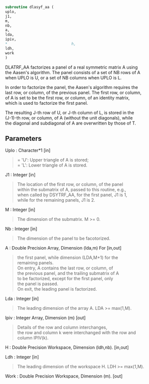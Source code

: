 ```fortran  
subroutine dlasyf_aa (  
uplo,  
j1,  
m,  
nb,  
a,  
lda,  
ipiv,  
*                             h,  
ldh,  
work  
)  
```  
  
DLATRF_AA factorizes a panel of a real symmetric matrix A using  
the Aasen's algorithm. The panel consists of a set of NB rows of A  
when UPLO is U, or a set of NB columns when UPLO is L.  
  
In order to factorize the panel, the Aasen's algorithm requires the  
last row, or column, of the previous panel. The first row, or column,  
of A is set to be the first row, or column, of an identity matrix,  
which is used to factorize the first panel.  
  
The resulting J-th row of U, or J-th column of L, is stored in the  
(J-1)-th row, or column, of A (without the unit diagonals), while  
the diagonal and subdiagonal of A are overwritten by those of T.  
  
  
## Parameters  
Uplo : Character*1 [in]  
> = 'U':  Upper triangle of A is stored;  
> = 'L':  Lower triangle of A is stored.  
  
J1 : Integer [in]  
> The location of the first row, or column, of the panel  
> within the submatrix of A, passed to this routine, e.g.,  
> when called by DSYTRF_AA, for the first panel, J1 is 1,  
> while for the remaining panels, J1 is 2.  
  
M : Integer [in]  
> The dimension of the submatrix. M >= 0.  
  
Nb : Integer [in]  
> The dimension of the panel to be facotorized.  
  
A : Double Precision Array, Dimension (lda,m) For [in,out]  
> the first panel, while dimension (LDA,M+1) for the  
> remaining panels.  
> On entry, A contains the last row, or column, of  
> the previous panel, and the trailing submatrix of A  
> to be factorized, except for the first panel, only  
> the panel is passed.  
> On exit, the leading panel is factorized.  
  
Lda : Integer [in]  
> The leading dimension of the array A.  LDA >= max(1,M).  
  
Ipiv : Integer Array, Dimension (m) [out]  
> Details of the row and column interchanges,  
> the row and column k were interchanged with the row and  
> column IPIV(k).  
  
H : Double Precision Workspace, Dimension (ldh,nb). [in,out]  
  
Ldh : Integer [in]  
> The leading dimension of the workspace H. LDH >= max(1,M).  
  
Work : Double Precision Workspace, Dimension (m). [out]  
  

